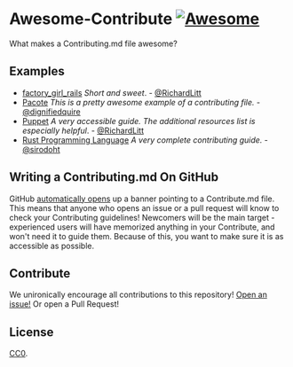 # Awesome-Contribute [![Awesome](https://cdn.rawgit.com/sindresorhus/awesome/d7305f38d29fed78fa85652e3a63e154dd8e8829/media/badge.svg)](https://github.com/sindresorhus/awesome)

What makes a Contributing.md file awesome?

## Examples

 - [factory_girl_rails](https://github.com/thoughtbot/factory_girl_rails/blob/master/CONTRIBUTING.md) _Short and sweet_. - [@RichardLitt](https://github.com/RichardLitt)
 - [Pacote](https://github.com/zkat/pacote/blob/latest/CONTRIBUTING.md) _This is a pretty awesome example of a contributing file._ - [@dignifiedquire](https://github.com/dignifiedquire)
 - [Puppet](https://github.com/puppetlabs/puppet/blob/master/CONTRIBUTING.md) _A very accessible guide. The additional resources list is especially helpful_. - [@RichardLitt](https://github.com/RichardLitt)
 - [Rust Programming Language](https://github.com/rust-lang/rust/blob/master/CONTRIBUTING.md) _A very complete contributing guide._ - [@sirodoht](https://github.com/sirodoht)

## Writing a Contributing.md On GitHub

GitHub [automatically opens](https://github.com/blog/1184-contributing-guidelines) up a banner pointing to a Contribute.md file. This means that anyone who opens an issue or a pull request will know to check your Contributing guidelines! Newcomers will be the main target - experienced users will have memorized anything in your Contribute, and won't need it to guide them. Because of this, you want to make sure it is as accessible as possible.

## Contribute

We unironically encourage all contributions to this repository! [Open an issue!](https://github.com/RichardLitt/awesome-contribute) Or open a Pull Request!

## License

[CC0](LICENSE).
